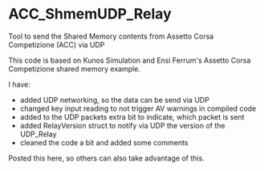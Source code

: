 # ACC_ShmemUDP_Relay

Tool to send the Shared Memory contents from Assetto Corsa Competizione (ACC) via UDP

This code is based on Kunos Simulation and Ensi Ferrum's Assetto Corsa Competizione shared memory example.

I have:
- added UDP networking, so the data can be send via UDP
- changed key input reading to not trigger AV warnings in compiled code
- added to the UDP packets extra bit to indicate, which packet is sent
- added RelayVersion struct to notify via UDP the version of the UDP_Relay
- cleaned the code a bit and added some comments

Posted this here, so others can also take advantage of this.
